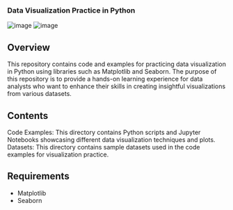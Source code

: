 ### Data Visualization Practice in Python
![image](https://github.com/kieutrangkg1/Data-Visualization-in-Python/assets/168499660/02459b35-c091-47c3-bf1f-b8f75a453ca4)
![image](https://github.com/kieutrangkg1/Data-Visualization-in-Python/assets/168499660/b5d17feb-4739-41c1-9068-3149a4ba9b26)
## Overview
This repository contains code and examples for practicing data visualization in Python using libraries such as Matplotlib and Seaborn. The purpose of this repository is to provide a hands-on learning experience for data analysts who want to enhance their skills in creating insightful visualizations from various datasets.

## Contents
Code Examples: This directory contains Python scripts and Jupyter Notebooks showcasing different data visualization techniques and plots.
Datasets: This directory contains sample datasets used in the code examples for visualization practice.

## Requirements
* Matplotlib
* Seaborn


